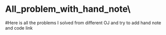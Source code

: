 # All_problem_with_hand_note\
#Here is all the problems I solved from different OJ and try to add hand note and code link
